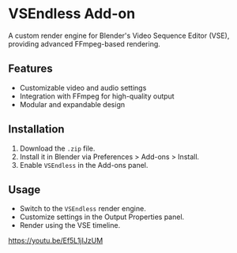 # VSEndless Add-on
A custom render engine for Blender's Video Sequence Editor (VSE), providing advanced FFmpeg-based rendering.

## Features
- Customizable video and audio settings
- Integration with FFmpeg for high-quality output
- Modular and expandable design

## Installation
1. Download the `.zip` file.
2. Install it in Blender via Preferences > Add-ons > Install.
3. Enable `VSEndless` in the Add-ons panel.

## Usage
- Switch to the `VSEndless` render engine.
- Customize settings in the Output Properties panel.
- Render using the VSE timeline.


https://youtu.be/Ef5L1jIJzUM

